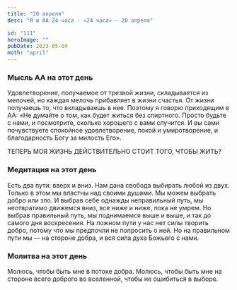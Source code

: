 ```yaml
---
title: "20 апреля"
desc: "Я и АА 24 часа - «24 часа» — 20 апреля"

id: "111"
heroImage: ""
pubDate: 2023-05-04
moth: "april"
---
```


### Мысль АА на этот день

Удовлетворение, получаемое от трезвой жизни, складывается из мелочей, но
каждая мелочь прибавляет в жизни счастья. От жизни получаешь то, что
вкладываешь в нее. Поэтому я говорю приходящим в АА: «Не думайте о том, как
будет житься без спиртного. Просто будьте с нами, и посмотрите, сколько
хорошего с вами случится. И вы сами почувствуете спокойное удовлетворение,
покой и умиротворение, и благодарность Богу за милость Его».

ТЕПЕРЬ МОЯ ЖИЗНЬ ДЕЙСТВИТЕЛЬНО СТОИТ ТОГО, ЧТОБЫ ЖИТЬ?

### Медитация на этот день

Есть два пути: вверх и вниз. Нам дана свобода выбирать любой из двух. Только в
этом мы властны над своими душами. Мы можем выбрать добро или зло. И выбрав
себе однажды неправильный путь, мы неотвратимо движемся вниз, все ниже и ниже,
пока не умрем. Но выбрав правильный путь, мы поднимаемся выше и выше, и так до
самого дня воскресения. На ложном пути у нас нет силы творить добро, потому
что мы предпочли не попросить о ней. Но на правильном пути мы — на стороне
добра, и вся сила духа Божьего с нами.

### Молитва на этот день

Молюсь, чтобы быть мне в потоке добра. Молюсь, чтобы быть мне на стороне всего
доброго во вселенной, чтобы не ошибиться в выборе.
